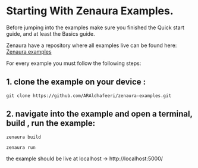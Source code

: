 # Starting With Zenaura Examples.

Before jumping into the examples make sure you finished the Quick start guide, and at least the Basics guide. 

Zenaura have a repository where all examples live can be found here:
<a target="_blank" href="https://github.com/ARAldhafeeri/zenaura-examples">Zenaura examples</a>

For every example you must follow the following steps:

## 1. clone the example on your device :
```
git clone https://github.com/ARAldhafeeri/zenaura-examples.git
```

## 2. navigate into the example and open a terminal, build , run the example:
```bash
zenaura build 
```

```
zenaura run
```

the example should be live at localhost -> http://localhost:5000/

